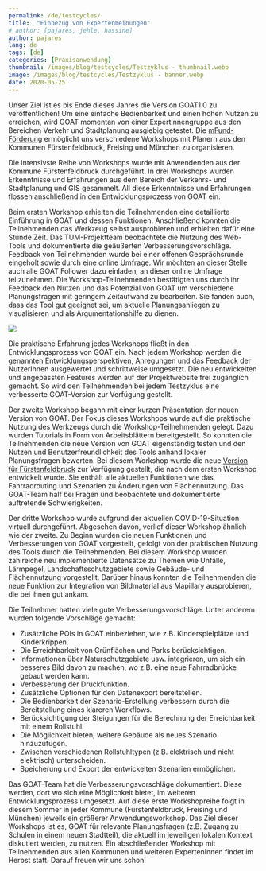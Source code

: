 ```yaml
---
permalink: /de/testcycles/
title:  "Einbezug von Expertenmeinungen"
# author: [pajares, jehle, hassine]
author: pajares
lang: de
tags: [de]
categories: [Praxisanwendung]
thumbnail: /images/blog/testcycles/Testzyklus - thumbnail.webp
image: /images/blog/testcycles/Testzyklus - banner.webp
date: 2020-05-25
---
```


Unser Ziel ist es bis Ende dieses Jahres die Version GOAT1.0 zu veröffentlichen! Um eine einfache Bedienbarkeit und einen hohen Nutzen zu erreichen, wird GOAT momentan von einer ExpertInnengruppe aus den Bereichen Verkehr und Stadtplanung ausgiebig getestet. Die [mFund-Förderung](https://www.bmvi.de/DE/Themen/Digitales/mFund/Ueberblick/ueberblick.html) ermöglicht uns verschiedene Workshops mit Planern aus den Kommunen Fürstenfeldbruck, Freising und München zu organisieren.

Die intensivste Reihe von Workshops wurde mit Anwendenden aus der Kommune Fürstenfeldbruck durchgeführt. In drei Workshops wurden Erkenntnisse und Erfahrungen aus dem Bereich der Verkehrs- und Stadtplanung und GIS gesammelt. All diese Erkenntnisse und Erfahrungen flossen anschließend in den Entwicklungsprozess von GOAT ein. 

Beim ersten Workshop erhielten die Teilnehmenden eine detaillierte Einführung in GOAT und dessen Funktionen. Anschließend konnten die Teilnehmenden das Werkzeug selbst ausprobieren und erhielten dafür eine Stunde Zeit. Das TUM-Projektteam beobachtete die Nutzung des Web-Tools und dokumentierte die geäußerten Verbesserungsvorschläge. Feedback von Teilnehmenden wurde bei einer offenen Gesprächsrunde eingeholt sowie durch eine [online Umfrage](https://www.umfrage.sv.bgu.tum.de/index.php/837925?lang=en). Wir möchten an dieser Stelle auch alle GOAT Follower dazu einladen, an dieser online Umfrage teilzunehmen. Die Workshop-Teilnehmenden bestätigten uns durch ihr Feedback den Nutzen und das Potenzial von GOAT um verschiedene Planungsfragen mit geringem Zeitaufwand zu bearbeiten. Sie fanden auch, dass das Tool gut geeignet sei, um aktuelle Planungsanliegen zu visualisieren und als Argumentationshilfe  zu dienen.

![](/images/blog/testcycles/Testzyklus.png)

Die praktische Erfahrung jedes Workshops fließt in den Entwicklungsprozess von GOAT ein. Nach jedem Workshop werden die genannten Entwicklungsperspektiven, Anregungen und das Feedback der NutzerInnen ausgewertet und schrittweise umgesetzt. Die neu entwickelten und angepassten Features werden auf der Projektwebsite frei zugänglich gemacht. So wird den Teilnehmenden bei jedem Testzyklus eine verbesserte GOAT-Version zur Verfügung gestellt.

Der zweite Workshop begann mit einer kurzen Präsentation der neuen Version von GOAT. Der Fokus dieses Workshops wurde auf die praktische Nutzung des Werkzeugs durch die Workshop-Teilnehmenden gelegt. Dazu wurden Tutorials in Form von Arbeitsblättern bereitgestellt. So konnten die Teilnehmenden die neue Version von GOAT eigenständig testen und den Nutzen und Benutzerfreundlichkeit des Tools anhand lokaler Planungsfragen bewerten. Bei diesem Workshop wurde die neue [Version für Fürstenfeldbruck](https://ffb.open-accessibility.org/) zur Verfügung gestellt, die nach dem ersten Workshop entwickelt wurde. Sie enthält alle aktuellen Funktionen wie das Fahrradrouting und Szenarien zu Änderungen von Flächennutzung. Das GOAT-Team half bei Fragen und beobachtete und dokumentierte auftretende Schwierigkeiten.

Der dritte Workshop wurde aufgrund der aktuellen COVID-19-Situation virtuell durchgeführt. Abgesehen davon, verlief dieser Workshop ähnlich wie der zweite. Zu Beginn wurden die neuen Funktionen und Verbesserungen von GOAT vorgestellt, gefolgt von der praktischen Nutzung des Tools durch die Teilnehmenden. Bei diesem Workshop wurden zahlreiche neu implementierte Datensätze zu Themen wie Unfälle, Lärmpegel, Landschaftsschutzgebiete sowie Gebäude- und Flächennutzung vorgestellt. Darüber hinaus konnten die Teilnehmenden die neue Funktion zur Integration von Bildmaterial aus Mapillary ausprobieren, die bei ihnen gut ankam. 

Die Teilnehmer hatten viele gute Verbesserungsvorschläge. Unter anderem wurden folgende Vorschläge gemacht: 

- Zusätzliche POIs in GOAT einbeziehen, wie z.B. Kinderspielplätze und Kinderkrippen.
- Die Erreichbarkeit von Grünflächen und Parks berücksichtigen.
- Informationen über Naturschutzgebiete usw. integrieren, um sich ein besseres Bild davon zu machen, wo z.B. eine neue Fahrradbrücke gebaut werden kann.
- Verbesserung der Druckfunktion.
- Zusätzliche Optionen für den Datenexport bereitstellen.
- Die Bedienbarkeit der Szenario-Erstellung verbessern durch die Bereitstellung eines klareren Workflows.
- Berücksichtigung der Steigungen für die Berechnung der Erreichbarkeit mit einem Rollstuhl. 
- Die Möglichkeit bieten, weitere Gebäude als neues Szenario hinzuzufügen.
- Zwischen verschiedenen Rollstuhltypen (z.B. elektrisch und nicht elektrisch) unterscheiden.
- Speicherung und Export der entwickelten Szenarien ermöglichen.

Das GOAT-Team hat die Verbesserungsvorschläge dokumentiert. Diese werden, dort wo sich eine Möglichkeit bietet, im weiteren Entwicklungsprozess umgesetzt. Auf diese erste Workshopreihe folgt in diesem Sommer in jeder Kommune (Fürstenfeldbruck, Freising und München) jeweils ein größerer Anwendungsworkshop. Das Ziel dieser Workshops ist es, GOAT für relevante Planungsfragen (z.B. Zugang zu Schulen in einem neuen Stadtteil), die aktuell im jeweiligen lokalen Kontext diskutiert werden, zu nutzen. Ein abschließender Workshop mit Teilnehmenden aus allen Kommunen und weiteren ExpertenInnen findet im Herbst statt. Darauf freuen wir uns schon!
